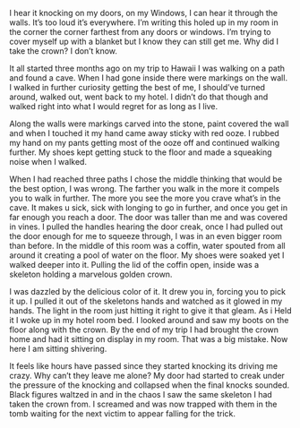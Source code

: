 I hear it knocking on my doors, on my Windows, I can hear it through the walls. It’s too loud it’s everywhere. I’m writing this holed up in my room in the corner the corner farthest from any doors or windows. I’m trying to cover myself up with a blanket but I know they can still get me. Why did I take the crown? I don’t know. 

It all started three months ago on my trip to Hawaii I was walking on a path and found a cave. When I had gone inside there were markings on the wall. I walked in further curiosity getting the best of me, I should’ve turned around, walked out, went back to my hotel. I didn’t do that though and walked right into what I would regret for as long as I live.

Along the walls were markings carved into the stone, paint covered the wall and when I touched it my hand came away sticky with red ooze. I rubbed my hand on my pants getting most of the ooze off and continued walking further. My shoes kept getting stuck to the floor and made a squeaking noise when I walked. 

When I had reached three paths I chose the middle thinking that would be the best option, I was wrong. The farther you walk in the more it compels you to walk in further. The more you see the more you crave what’s in the cave. It makes u sick, sick with longing to go in further, and once you get in far enough you reach a door. The door was taller than me and was covered in vines. I pulled the handles hearing the door creak, once I had pulled out the door enough for me to squeeze through, I was in an even bigger room than before. In the middle of this room was a coffin, water spouted from all around it creating a pool of water on the floor. My shoes were soaked yet I walked deeper into it. Pulling the lid of the coffin open, inside was a skeleton holding a marvelous golden crown.

I was dazzled by the delicious color of it. It drew you in, forcing you to pick it up. I pulled it out of the skeletons hands and watched as it glowed in my hands. The light in the room just hitting it right to give it that gleam. As i Held it I woke up in my hotel room bed. I looked around and saw my boots on the floor along with the crown. By the end of my trip I had brought the crown home and had it sitting on display in my room. That was a big mistake. Now here I am sitting shivering. 

It feels like hours have passed since they started knocking its driving me crazy. Why can’t they leave me alone? My door had started to creak under the pressure of the knocking and collapsed when the final knocks sounded. Black figures waltzed in and in the chaos I saw the same skeleton I had taken the crown from. I screamed and was now trapped with them in the tomb waiting for the next victim to appear falling for the trick.